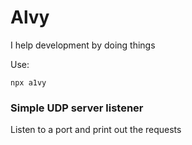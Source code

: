# Alvy

I help development by doing things

Use:
```
npx a1vy
```

### Simple UDP server listener
Listen to a port and print out the requests

